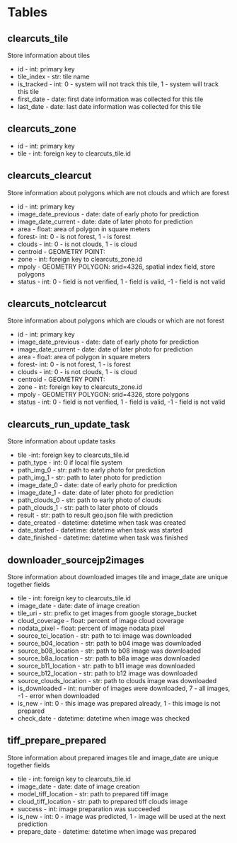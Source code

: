 # Tables

## clearcuts_tile
Store information about tiles
* id - int: primary key
* tile_index - str: tile name
* is_tracked - int:  0 - system will not track this tile, 1 - system will track this tile
* first_date - date: first date information was collected for this tile
* last_date - date: last date information was collected for this tile


## clearcuts_zone
* id - int: primary key
* tile - int: foreign key to clearcuts_tile.id


## clearcuts_clearcut
Store information about polygons which are not clouds and which are forest
* id - int: primary key
* image_date_previous - date: date of early photo for prediction
* image_date_current - date: date of later photo for prediction
* area - float: area of polygon in square meters 
* forest- int: 0 - is not forest, 1 - is forest
* clouds - int: 0 - is not clouds, 1 - is cloud
* centroid - GEOMETRY POINT: 
* zone - int: foreign key to clearcuts_zone.id
* mpoly - GEOMETRY POLYGON: srid=4326, spatial index field, store polygons
* status - int: 0 - field is not verified, 1 - field is valid, -1 - field is not valid


## clearcuts_notclearcut
Store information about polygons which are clouds or which are not forest
* id - int: primary key
* image_date_previous - date: date of early photo for prediction
* image_date_current - date: date of later photo for prediction
* area - float: area of polygon in square meters 
* forest- int: 0 - is not forest, 1 - is forest
* clouds - int: 0 - is not clouds, 1 - is cloud
* centroid - GEOMETRY POINT: 
* zone - int: foreign key to clearcuts_zone.id
* mpoly - GEOMETRY POLYGON: srid=4326, store polygons
* status - int: 0 - field is not verified, 1 - field is valid, -1 - field is not valid


## clearcuts_run_update_task
Store information about update tasks
* tile -int: foreign key to clearcuts_tile.id
* path_type - int: 0 if local file system
* path_img_0 - str: path to early photo for prediction
* path_img_1 - str: path to later photo for prediction
* image_date_0 - date: date of early photo for prediction
* image_date_1 - date: date of later photo for prediction
* path_clouds_0 - str: path to early photo of clouds
* path_clouds_1 - str: path to later photo of clouds
* result - str: path to result geo.json file with prediction
* date_created - datetime: datetime when task was created 
* date_started - datetime: datetime when task was started
* date_finished - datetime: datetime when task was finished


## downloader_sourcejp2images
Store information about downloaded images
tile and image_date are unique together fields
* tile - int: foreign key to clearcuts_tile.id
* image_date -  date: date of image creation
* tile_uri - str: prefix to get images from google storage_bucket
* cloud_coverage - float: percent of image cloud coverage
* nodata_pixel - float: percent of image nodata pixel
* source_tci_location - str: path to tci image was downloaded
* source_b04_location - str: path to b04 image was downloaded
* source_b08_location - str: path to b08 image was downloaded
* source_b8a_location - str: path to b8a image was downloaded
* source_b11_location - str: path to b11 image was downloaded
* source_b12_location - str: path to b12 image was downloaded
* source_clouds_location - str: path to clouds image was downloaded
* is_downloaded - int: number of images were downloaded, 7 - all images, -1 - error when downloaded 
* is_new - int: 0 - this image was prepared already, 1 - this image is not prepared
* check_date - datetime: datetime when image was checked


## tiff_prepare_prepared
Store information about prepared images
tile and image_date are unique together fields
* tile - int: foreign key to clearcuts_tile.id
* image_date -  date: date of image creation
* model_tiff_location - str: path to prepared tiff image
* cloud_tiff_location - str: path to prepared tiff clouds image
* success - int: image preparation was succeeded
* is_new - int: 0 - image was predicted, 1 - image will be used at the next prediction
* prepare_date - datetime: datetime when image was prepared
